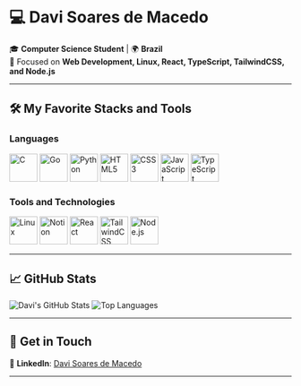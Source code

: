 # 💻 **Davi Soares de Macedo**   

🎓 **Computer Science Student** | 🌍 **Brazil**  
🚀 Focused on **Web Development, Linux, React, TypeScript, TailwindCSS, and Node.js**  

---

## 🛠 **My Favorite Stacks and Tools**  
### **Languages**  
<p align="left">
  <img src="https://img.icons8.com/color/48/000000/c-programming.png" alt="C" width="50" height="50" />
  <img src="https://img.icons8.com/color/48/000000/golang.png" alt="Go" width="50" height="50" />
  <img src="https://img.icons8.com/color/48/000000/python--v1.png" alt="Python" width="50" height="50" />
  <img src="https://img.icons8.com/color/48/000000/html-5.png" alt="HTML5" width="50" height="50" />
  <img src="https://img.icons8.com/color/48/000000/css3.png" alt="CSS3" width="50" height="50" />
  <img src="https://img.icons8.com/color/48/000000/javascript.png" alt="JavaScript" width="50" height="50" />
  <img src="https://img.icons8.com/color/48/000000/typescript.png" alt="TypeScript" width="50" height="50" />
</p>

### **Tools and Technologies**  
<p align="left">
  <img src="https://img.icons8.com/color/48/000000/linux--v1.png" alt="Linux" width="50" height="50" />
  <img src="https://img.icons8.com/ios-filled/50/000000/notion.png" alt="Notion" width="50" height="50" />
  <img src="https://img.icons8.com/color/48/000000/react-native.png" alt="React" width="50" height="50" />
  <img src="https://img.icons8.com/color/48/000000/tailwind_css.png" alt="TailwindCSS" width="50" height="50" />
  <img src="https://img.icons8.com/color/48/000000/nodejs.png" alt="Node.js" width="50" height="50" />
</p>

---

## 📈 **GitHub Stats**  
<p align="left">
  <img src="https://github-readme-stats.vercel.app/api?username=davasm&show_icons=true&theme=dracula" alt="Davi's GitHub Stats" />
  <img src="https://github-readme-stats.vercel.app/api/top-langs/?username=davasm&layout=compact&theme=dracula" alt="Top Languages" />
</p>

---

## 🌟 **Get in Touch**  
💼 **LinkedIn**: [Davi Soares de Macedo](https://www.linkedin.com/in/davi-soares-de-macedo-4a7839212)  

---
